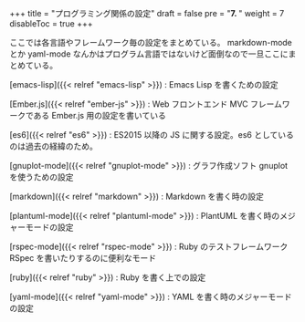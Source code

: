 +++
title = "プログラミング関係の設定"
draft = false
pre = "<b>7. </b>"
weight = 7
disableToc = true
+++

ここでは各言語やフレームワーク毎の設定をまとめている。
markdown-mode とか yaml-mode なんかはプログラム言語ではないけど面倒なので一旦ここにまとめている。

[emacs-lisp]({{< relref "emacs-lisp" >}})
: Emacs Lisp を書くための設定

[Ember.js]({{< relref "ember-js" >}})
: Web フロントエンド MVC フレームワークである Ember.js 用の設定を書いている

[es6]({{< relref "es6" >}})
: ES2015 以降の JS に関する設定。es6 としているのは過去の経緯のため。

[gnuplot-mode]({{< relref "gnuplot-mode" >}})
: グラフ作成ソフト gnuplot を使うための設定

[markdown]({{< relref "markdown" >}})
: Markdown を書く時の設定

[plantuml-mode]({{< relref "plantuml-mode" >}})
: PlantUML を書く時のメジャーモードの設定

[rspec-mode]({{< relref "rspec-mode" >}})
: Ruby のテストフレームワーク RSpec を書いたりするのに便利なモード

[ruby]({{< relref "ruby" >}})
: Ruby を書く上での設定

[yaml-mode]({{< relref "yaml-mode" >}})
: YAML を書く時のメジャーモードの設定
